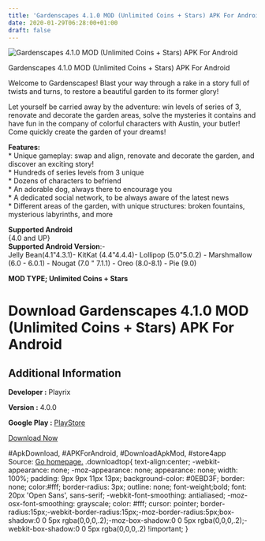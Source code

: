 ```yaml
---
title: 'Gardenscapes 4.1.0 MOD (Unlimited Coins + Stars) APK For Android'
date: 2020-01-29T06:28:00+01:00
draft: false
---
```


![Gardenscapes 4.1.0 MOD (Unlimited Coins + Stars) APK For Android](https://i1.wp.com/apkhome.net/wp-content/uploads/2020/01/Gardenscapes-4.1.0-MOD-Unlimited-Coins-Stars.png "Gardenscapes 4.1.0 MOD (Unlimited Coins + Stars) APK For Android")

  

Gardenscapes 4.1.0 MOD (Unlimited Coins + Stars) APK For Android

Welcome to Gardenscapes! Blast your way through a rake in a story full of twists and turns, to restore a beautiful garden to its former glory!

Let yourself be carried away by the adventure: win levels of series of 3, renovate and decorate the garden areas, solve the mysteries it contains and have fun in the company of colorful characters with Austin, your butler! Come quickly create the garden of your dreams!

**Features:**  
\* Unique gameplay: swap and align, renovate and decorate the garden, and discover an exciting story!  
\* Hundreds of series levels from 3 unique  
\* Dozens of characters to befriend  
\* An adorable dog, always there to encourage you  
\* A dedicated social network, to be always aware of the latest news  
\* Different areas of the garden, with unique structures: broken fountains, mysterious labyrinths, and more

**Supported Android**  
{4.0 and UP}  
**Supported Android Version**:-  
Jelly Bean(4.1"4.3.1)- KitKat (4.4"4.4.4)- Lollipop (5.0"5.0.2) - Marshmallow (6.0 - 6.0.1) - Nougat (7.0 " 7.1.1) - Oreo (8.0-8.1) - Pie (9.0)

**MOD TYPE; Unlimited Coins + Stars**

Download Gardenscapes 4.1.0 MOD (Unlimited Coins + Stars) APK For Android
=========================================================================

Additional Information
----------------------

**Developer :** Playrix

**Version :** 4.0.0

**Google Play :** [PlayStore](https://play.google.com/store/apps/details?id=com.playrix.gardenscapes)

  

[Download Now](https://store4app.co/post/gardenscapes-4-1-0-mod-unlimited-coins-stars-apk-for-android_1580233197)

  
#ApkDownload, #APKForAndroid, #DownloadApkMod, #store4app  
Source: [Go homepage.](https://store4app.co/post/gardenscapes-4-1-0-mod-unlimited-coins-stars-apk-for-android_1580233197) .downloadtop{ text-align:center; -webkit-appearance: none; -moz-appearance: none; appearance: none; width: 100%; padding: 9px 9px 11px 13px; background-color: #0EBD3F; border: none; color:#fff; border-radius: 3px; outline: none; font-weight;bold; font: 20px 'Open Sans', sans-serif; -webkit-font-smoothing: antialiased; -moz-osx-font-smoothing: grayscale; color: #fff; cursor: pointer; border-radius:15px;-webkit-border-radius:15px;-moz-border-radius:5px;box-shadow:0 0 5px rgba(0,0,0,.2);-moz-box-shadow:0 0 5px rgba(0,0,0,.2);-webkit-box-shadow:0 0 5px rgba(0,0,0,.2) !important; }